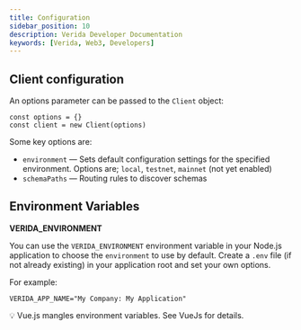```yaml
---
title: Configuration
sidebar_position: 10
description: Verida Developer Documentation
keywords: [Verida, Web3, Developers]
---
```


## Client configuration

An options parameter can be passed to the `Client` object:

```tsx
const options = {}
const client = new Client(options)
```

Some key options are:

- `environment` — Sets default configuration settings for the specified environment. Options are; `local`, `testnet`, `mainnet` (not yet enabled)
- `schemaPaths` — Routing rules to discover schemas

## Environment Variables

**VERIDA_ENVIRONMENT**

You can use the `VERIDA_ENVIRONMENT` environment variable in your Node.js application to choose the `environment` to use by default. Create a `.env` file (if not already existing) in your application root and set your own options.

For example:

```
VERIDA_APP_NAME="My Company: My Application"
```

<aside>
💡 Vue.js mangles environment variables. See VueJs for details.

</aside>